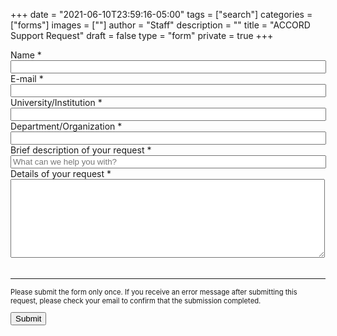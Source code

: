 +++
date = "2021-06-10T23:59:16-05:00"
tags = ["search"]
categories = ["forms"]
images = [""]
author = "Staff"
description = ""
title = "ACCORD Support Request"
draft = false
type = "form"
private = true
+++

<form action="http://localhost:5002/rest/general-support-request/" method="post" id="request-form" accept-charset="UTF-8">
<div class="alert" id="response_message" role="alert" style="padding-bottom:0px;">
  <p id="form_post_response"></p>
</div>
<div>
  <input type="hidden" id="category" name="category" value="Accord Support">
  <input type="hidden" id="request_title" name="request_title" value="ACCORD Support Request" />
  <div class="row">
    <div class="col-xs-6 col-md-6 form-item form-group form-item form-item-submitted-name form-type-textfield form-group"> 
      <label class="control-label" for="name">Name <span class="form-required" title="This field is required.">*</span></label>
      <input required="required" class="form-control form-text required" type="text" id="name" name="name" value="" size="60" maxlength="128" />
      <input class="form-control form-text required" type="hidden" id="category" name="category" value="Storage">
    </div>
    <div class="col-xs-6 col-md-6 form-item form-group form-item form-item-submitted-e-mail form-type-webform-email form-group"> 
      <label class="control-label" for="email">E-mail <span class="form-required" title="This field is required.">*</span></label>
      <input required="required" class="email form-control form-text form-email required" type="email" id="email" name="email" value="" size="60" />
    </div>
  </div>
  <div class="form-item form-type-textfield form-group">
    <label class="control-label" for="institution">University/Institution <span class="form-required" title="This field is required.">*</span></label>
    <input required="required" class="form-control form-text required" type="text" id="institution" name="institution" value="" size="60" maxlength="100"/>
  </div>
  <div class="form-item form-type-textfield form-group">
    <label class="control-label" for="department">Department/Organization <span class="form-required" title="This field is required.">*</span></label>
    <input required="required" class="form-control form-text required" type="text" id="department" name="department" value="" size="60" maxlength="100"/>
  </div>
  <div class="form-item form-type-textfield form-group">
    <label class="control-label" for="request_title">Brief description of your request <span class="form-required" title="This field is required.">*</span></label>
    <input required="required" class="form-control form-text required" type="text" id="request_title" name="request_title" value="" size="60" maxlength="100" placeholder="What can we help you with?" />
  </div>
  <div class="form-item form-group form-item form-type-textarea form-group">
    <label class="control-label" for="description">Details of your request <span class="form-required" title="This field is required.">*</span> </label>
    <div class="form-textarea-wrapper resizable">
      <textarea required="required" class="form-control form-textarea required" id="description" name="description" cols="60" rows="8" maxlength="5000"></textarea>
      <div id="textarea_feedback" style="font-family:monospace;color:green;font-size:85%;margin-top:0.5rem;float:right;"></div>
    </div>
  <br clear=all />
  </div>
  <div class="form-actions" id="submit-div" style="margin-top:1rem;">
    <hr size="1" style="" />
    <p style="font-size:80%;">Please submit the form only once. If you receive an error message after submitting this request, please check your email to confirm that the submission completed.</p>
    <button class="button-primary btn btn-primary form-submit" id="submit" type="submit" name="op" value="Submit">Submit</button>
  </div>
</div>
</form>
<script type="text/javascript" src="/js/response-message.js"></script>
